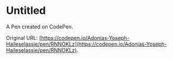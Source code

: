 # Untitled

A Pen created on CodePen.

Original URL: [https://codepen.io/Adonias-Yoseph-Haileselassie/pen/RNNOKLz](https://codepen.io/Adonias-Yoseph-Haileselassie/pen/RNNOKLz).

